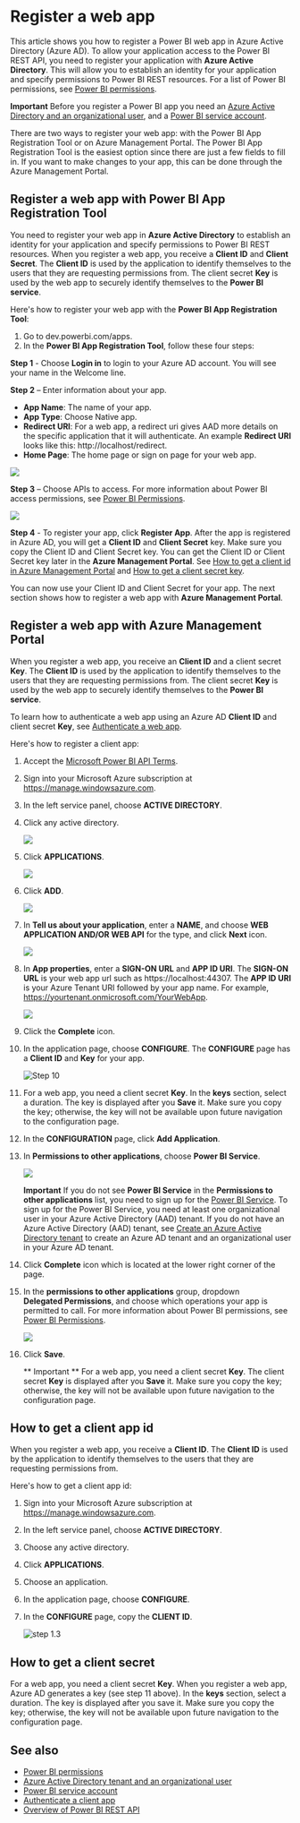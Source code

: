 ﻿<properties
   pageTitle="Register a web app"
   description="Register a web app"
   services="powerbi"
   documentationCenter=""
   authors="dvana"
   manager="mblythe"
   editor=""
   tags=""
   qualityFocus="no"
   qualityDate=""/>

<tags
   ms.service="powerbi"
   ms.devlang="NA"
   ms.topic="article"
   ms.tgt_pltfrm="NA"
   ms.workload="powerbi"
   ms.date="04/12/2016"
   ms.author="derrickv"/>

# Register a web app

This article shows you how to register a Power BI web app in Azure Active Directory (Azure AD). To allow your application access to the Power BI REST API, you need to register your application with **Azure Active Directory**. This will allow you to establish an identity for your application and specify permissions to Power BI REST resources. For a list of Power BI permissions, see [Power BI permissions](powerbi-developer-power-bi-permissions.md).

**Important** Before you register a Power BI app you need an [Azure Active Directory and an organizational user](powerbi-developer-create-an-azure-active-directory-tenant.md), and a [Power BI service account](powerbi-developer-sign-up-for-power-bi-service.md).

There are two ways to register your web app: with the Power BI App Registration Tool or on Azure Management Portal. The Power BI App Registration Tool is the easiest option since there are just a few fields to fill in. If you want to make changes to your app, this can be done through the Azure Management Portal.

<a name="webTool"></a>
## Register a web app with Power BI App Registration Tool
You need to register your web app in **Azure Active Directory** to establish an identity for your application and specify permissions to Power BI REST resources. When you register a web app, you receive a **Client ID** and **Client Secret**.  The **Client ID** is used by the application to identify themselves to the users that they are requesting permissions from. The client secret **Key** is used by the web app to securely identify themselves to the **Power BI service**.

Here's how to register your web app with the **Power BI App Registration Tool**:

1.	Go to dev.powerbi.com/apps.
2.	In the **Power BI App Registration Tool**, follow these four steps:

**Step 1** - Choose **Login in** to login to your Azure AD account. You will see your name in the Welcome line.

**Step 2** – Enter information about your app.

  * **App Name**: The name of your app.
  * **App Type**: Choose Native app.
  * **Redirect URI**: For a web app, a redirect uri gives AAD more details on the specific application that it will authenticate. An example **Redirect URI** looks like this: http://localhost/redirect.
  * **Home Page**: The home page or sign on page for your web app.

![](media/powerbi-developer-register-a-web-app/register-tool-2.png)

**Step 3** – Choose APIs to access. For more information about Power BI access permissions, see [Power BI Permissions](powerbi-developer-power-bi-permissions.md).

![](media/powerbi-developer-register-a-web-app/register-app-tool-3.png)

**Step 4** - To register your app, click **Register App**. After the app is registered in Azure AD, you will get a **Client ID** and **Client Secret** key. Make sure you copy the Client ID and Client Secret key. You can get the Client ID or Client Secret key later in the **Azure Management Portal**. See [How to get a client id in Azure Management Portal](#clientID) and [How to get a client secret key](#clientSecret).

You can now use your Client ID and Client Secret for your app. The next section shows how to register a web app with **Azure Management Portal**.

<a name="web"></a>
## Register a web app with Azure Management Portal
When you register a web app, you receive an **Client ID** and a client secret **Key**. The **Client ID** is used by the application to identify themselves to the users that they are requesting permissions from. The client secret **Key** is used by the web app to securely identify themselves to the **Power BI service**.

To learn how to authenticate a web app using an Azure AD **Client ID** and client secret **Key**, see [Authenticate a web app](powerbi-developer-authenticate-a-web-app.md).

Here's how to register a client app:

1. Accept the [Microsoft Power BI API Terms](https://powerbi.microsoft.com/api-terms).
2. Sign into your Microsoft Azure subscription at https://manage.windowsazure.com.
3. In the left service panel, choose **ACTIVE DIRECTORY**.
4. Click any active directory.

    ![](media/powerbi-developer-register-a-web-app/register-app-ad.png)

5. Click **APPLICATIONS**.

    ![](media/powerbi-developer-register-a-web-app/register-app-applications.png)

6. Click **ADD**.

    ![](media/powerbi-developer-register-a-web-app/register-app-add.png)

7.	In **Tell us about your application**, enter a **NAME**, and choose **WEB APPLICATION AND/OR WEB API** for the type, and click **Next** icon.

    ![](media/powerbi-developer-register-a-web-app/register-app-web-app.png)

8. In **App properties**, enter a **SIGN-ON URL** and **APP ID URI**. The **SIGN-ON URL** is your web app url such as https://localhost:44307. The **APP ID URI** is your Azure Tenant URI followed by your app name. For example, https://yourtenant.onmicrosoft.com/YourWebApp.

    ![](media/powerbi-developer-register-a-web-app/register-app-properties.png)

9.	Click the **Complete** icon.
10.	In the application page, choose **CONFIGURE**. The **CONFIGURE** page has a **Client ID** and **Key** for your app.

    ![Step 10](media/powerbi-developer-register-a-web-app/register-app-config.png)

11. For a web app, you need a client secret **Key**. In the **keys** section, select a duration. The key is displayed after you **Save** it. Make sure you copy the key; otherwise, the key will not be available upon future navigation to the configuration page.

12.	In the **CONFIGURATION** page, click **Add Application**.
13. In **Permissions to other applications**, choose **Power BI Service**.

    ![](media/powerbi-developer-register-a-web-app/register-app-permissions.png)

    **Important** If you do not see **Power BI Service** in the **Permissions to other applications** list, you need to sign up for the [Power BI Service](https://www.powerbi.com/). To sign up for the Power BI Service, you need at least one organizational user in your Azure Active Directory (AAD) tenant. If you do not have an Azure Active Directory (AAD) tenant, see [Create an Azure Active Directory tenant](powerbi-developer-create-an-azure-active-directory-tenant.md) to create an Azure AD tenant and an organizational user in your Azure AD tenant.

14. Click **Complete** icon which is located at the lower right corner of the page.
15. In the **permissions to other applications** group, dropdown  
**Delegated Permissions**, and choose which operations your app is permitted to call. For more information about Power BI permissions, see [Power BI Permissions](powerbi-developer-power-bi-permissions.md).

    ![](media/powerbi-developer-register-a-web-app/register-app-delegated.png)

16. Click **Save**.

	** Important **
	For a web app, you need a client secret **Key**. The client secret **Key** is displayed after you **Save** it. Make sure you copy the key; otherwise, the key will not be available upon future navigation to the configuration page.


<a name="clientID"></a>
## How to get a client app id
When you register a web app, you receive a **Client ID**.  The **Client ID** is used by the application to identify themselves to the users that they are requesting permissions from.

Here's how to get a client app id:

1. Sign into your Microsoft Azure subscription at https://manage.windowsazure.com.
2. In the left service panel, choose **ACTIVE DIRECTORY**.
3. Choose any active directory.
4. Click **APPLICATIONS**.
5. Choose an application.
6. In the application page, choose **CONFIGURE**.
7. In the **CONFIGURE** page, copy the **CLIENT ID**.

    ![step 1.3](media/powerbi-developer-register-a-web-app/register-app-clientid.png)

<a name="clientSecret"></a>
## How to get a client secret

For a web app, you need a client secret **Key**. When you register a web app, Azure AD generates a key (see step 11 above). In the **keys** section, select a duration. The key is displayed after you save it. Make sure you copy the key; otherwise, the key will not be available upon future navigation to the configuration page.

## See also
- [Power BI permissions](powerbi-developer-power-bi-permissions.md)
- [Azure Active Directory tenant and an organizational user](powerbi-developer-create-an-azure-active-directory-tenant.md)
- [Power BI service account](powerbi-developer-sign-up-for-power-bi-service.md)
- [Authenticate a client app](powerbi-developer-authenticate-a-client-app.md)
- [Overview of Power BI REST API](powerbi-developer-overview-of-power-bi-rest-api.md)
